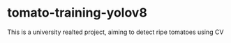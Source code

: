 # tomato-training-yolov8
This is a university realted project, aiming to detect ripe tomatoes using CV
